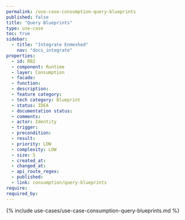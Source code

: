 ```yaml
---
permalink: /use-case-consumption-query-blueprints
published: false
title: "Query Blueprints"
type: use-case
toc: true
sidebar:
  - title: "Integrate Enmeshed"
    nav: "docs_integrate"
properties:
  - id: RB2
  - component: Runtime
  - layer: Consumption
  - facade:
  - function:
  - description:
  - feature category:
  - tech category: Blueprint
  - status: IDEA
  - documentation status:
  - comments:
  - actor: Identity
  - trigger:
  - precondition:
  - result:
  - priority: LOW
  - complexity: LOW
  - size: S
  - created_at:
  - changed_at:
  - api_route_regex:
  - published:
  - link: consumption/query-blueprints
require:
required_by:
---
```


{% include use-cases/use-case-consumption-query-blueprints.md %}
